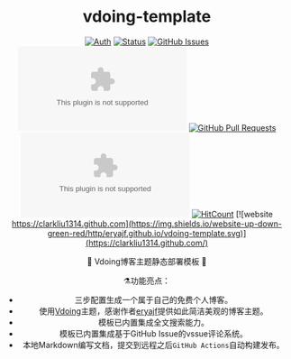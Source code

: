 <div align="center">
<h1>vdoing-template</h1>

[![Auth](https://img.shields.io/badge/Auth-eryajf-ff69b4)](https://github.com/clarkliu1314)
[![Status](https://img.shields.io/badge/status-active-success.svg)](https://github.com/clarkliu1314/clarkliu1314.github.com)
[![GitHub Issues](https://img.shields.io/github/issues/clarkliu1314/clarkliu1314.github.com.svg)](https://github.com/clarkliu1314/clarkliu1314.github.com/issues)
[![GitHub Pull Requests](https://img.shields.io/github/issues-pr/clarkliu1314/clarkliu1314.github.com)](https://github.com/clarkliu1314/clarkliu1314.github.com/pulls)
[![GitHub Pull Requests](https://img.shields.io/github/stars/eryajf/vdoing-template)](https://github.com/clarkliu1314/clarkliu1314.github.com/stargazers)
[![GitHub license](https://img.shields.io/github/license/clarkliu1314/clarkliu1314.github.com)](https://github.com/clarkliu1314/clarkliu1314.github.com/blob/main/LICENSE)
[![HitCount](https://views.whatilearened.today/views/github/clarkliu1314/clarkliu1314.github.com.svg)](https://github.com/clarkliu1314/clarkliu1314.github.com)
[![website https://clarkliu1314.github.com](https://img.shields.io/website-up-down-green-red/http/eryajf.github.io/vdoing-template.svg)](https://clarkliu1314.github.com/)

<p align="center"> 📖 Vdoing博客主题静态部署模板 📖</p>



⚗️功能亮点：

- 三步配置生成一个属于自己的免费个人博客。
- 使用[Vdoing](https://github.com/xugaoyi/vuepress-theme-vdoing)主题，感谢作者[eryajf](https://github.com/eryajf/vdoing-template)提供如此简洁美观的博客主题。
- 模板已内置集成全文搜索能力。
- 模板已内置集成基于GitHub Issue的vssue评论系统。
- 本地Markdown编写文档，提交到远程之后`GitHub Actions`自动构建发布。
